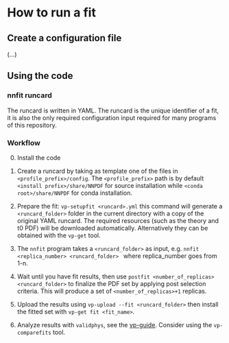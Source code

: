 # How to run a fit

## Create a configuration file

(...)

## Using the code

### nnfit runcard

The runcard is written in YAML. The runcard is the unique identifier of a fit, it is also the
only required configuration input required for many programs of this repository.

### Workflow

0. Install the code

1. Create a runcard by taking as template one of the files in `<profile_prefix>/config`. 
The `<profile_prefix>` path is by default `<install prefix>/share/NNPDF` for source installation 
while `<conda root>/share/NNPDF` for conda installation.

2. Prepare the fit: `vp-setupfit <runcard>.yml` this command will
generate a `<runcard_folder>` folder in the current directory with a
copy of the original YAML runcard.  The required resources (such as the theory
and t0 PDF) will be downloaded automatically. Alternatively they can be obtained
with the `vp-get` tool.

3. The `nnfit` program takes a `<runcard_folder>` as input, e.g.  ```nnfit
<replica_number> <runcard_folder> ``` where replica_number goes from 1-n.

4. Wait until you have fit results, then use `postfit
<number_of_replicas> <runcard_folder>` to finalize the PDF set by
applying post selection criteria. This will produce a set of
`<number_of_replicas>+1` replicas.

5. Upload the results using `vp-upload --fit <runcard_folder>` then
install the fitted set with `vp-get fit <fit_name>`.

6. Analyze results with `validphys`, see the
[vp-guide](https://data.nnpdf.science/validphys-docs/guide.html#development-installs).
Consider using the `vp-comparefits` tool.



